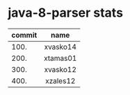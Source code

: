 # java-8-parser stats

| commit |   name   |
|--------|:--------:|
|  100.  | xvasko14 |
|  200.  | xtamas01 |
|  300.  | xvasko12 |
|  400.  | xzales12 |
